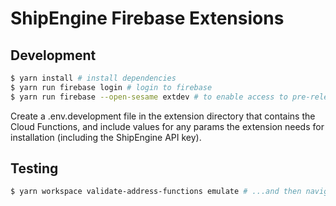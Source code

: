 # ShipEngine Firebase Extensions

## Development

```zsh
$ yarn install # install dependencies
$ yarn run firebase login # login to firebase
$ yarn run firebase --open-sesame extdev # to enable access to pre-release extension commands
```

Create a .env.development file in the extension directory that contains the Cloud Functions, and include values for any params the extension needs for installation (including the ShipEngine API key).

## Testing

```zsh
$ yarn workspace validate-address-functions emulate # ...and then navigate to localhost:4000 to access the emulator dashboard
```